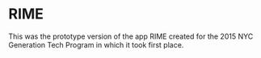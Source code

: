 # RIME
This was the prototype version of the app RIME created for the 2015 NYC Generation Tech Program in which it took first place.
